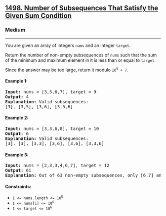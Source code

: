 ### <h2><a href="https://leetcode.com/problems/number-of-subsequences-that-satisfy-the-given-sum-condition/">1498. Number of Subsequences That Satisfy the Given Sum Condition</a></h2>
<h3>Medium</h3>
<hr>

<p>You are given an array of integers <code>nums</code> and an integer <code>target</code>.</p>

<p>Return the number of non-empty subsequences of <code>nums</code> such that the sum of the minimum and maximum element in it is less than or equal to <code>target</code>.</p>

<p>Since the answer may be too large, return it modulo <code>10<sup>9</sup> + 7</code>.</p>

<h4>Example 1:</h4>
<pre>
<strong>Input:</strong> nums = [3,5,6,7], target = 9
<strong>Output:</strong> 4
<strong>Explanation:</strong> Valid subsequences:
[3], [3,5], [3,6], [3,5,6]
</pre>

<h4>Example 2:</h4>
<pre>
<strong>Input:</strong> nums = [3,3,6,8], target = 10
<strong>Output:</strong> 6
<strong>Explanation:</strong> Valid subsequences:
[3], [3], [3,3], [3,6], [3,6], [3,3,6]
</pre>

<h4>Example 3:</h4>
<pre>
<strong>Input:</strong> nums = [2,3,3,4,6,7], target = 12
<strong>Output:</strong> 61
<strong>Explanation:</strong> Out of 63 non-empty subsequences, only [6,7] and [7] are invalid.
</pre>

<h4>Constraints:</h4>
<ul>
  <li><code>1 <= nums.length <= 10<sup>5</sup></code></li>
  <li><code>1 <= nums[i] <= 10<sup>6</sup></code></li>
  <li><code>1 <= target <= 10<sup>6</sup></code></li>
</ul>
